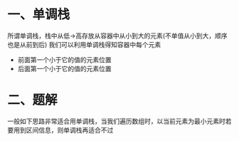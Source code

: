 # 一、单调栈
所谓单调栈，栈中从低->高存放从容器中从小到大的元素(不单值从小到大，顺序也是从前到后)
我们可以利用单调栈得知容器中每个元素
+ 前面第一个小于它的值的元素位置
+ 后面第一个小于它的值的元素位置

# 二、题解
一般如下思路非常适合用单调栈，当我们遍历数组时，以当前元素为最小元素时若要用到区间信息，则单调栈再适合不过


